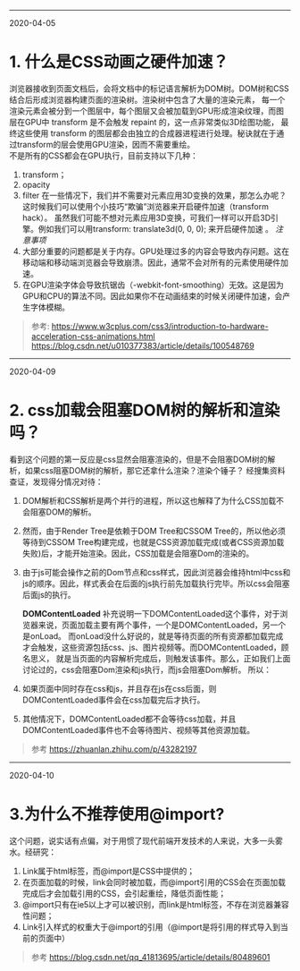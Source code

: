 ----
2020-04-05
# 1. 什么是CSS动画之硬件加速？
浏览器接收到页面文档后，会将文档中的标记语言解析为DOM树。DOM树和CSS结合后形成浏览器构建页面的渲染树。渲染树中包含了大量的渲染元素，
每一个渲染元素会被分到一个图层中，每个图层又会被加载到GPU形成渲染纹理，而图层在GPU中 transform 是不会触发 repaint 的，这一点非常类似3D绘图功能，
最终这些使用 transform 的图层都会由独立的合成器进程进行处理。秘诀就在于通过transform的层会使用GPU渲染，因而不需要重绘。   
不是所有的CSS都会在GPU执行，目前支持以下几种：
1. transform；
2. opacity
3. filter
在一些情况下，我们并不需要对元素应用3D变换的效果，那怎么办呢？这时候我们可以使用个小技巧“欺骗”浏览器来开启硬件加速（transform hack）。
虽然我们可能不想对元素应用3D变换，可我们一样可以开启3D引擎。例如我们可以用transform: translate3d(0, 0, 0); 来开启硬件加速 。
*注意事项*
1. 大部分重要的问题都是关于内存。GPU处理过多的内容会导致内存问题。这在移动端和移动端浏览器会导致崩溃。因此，通常不会对所有的元素使用硬件加速。
2. 在GPU渲染字体会导致抗锯齿（-webkit-font-smoothing）无效。这是因为GPU和CPU的算法不同。因此如果你不在动画结束的时候关闭硬件加速，会产生字体模糊。
> 参考: https://www.w3cplus.com/css3/introduction-to-hardware-acceleration-css-animations.html   
https://blog.csdn.net/u010377383/article/details/100548769
----
2020-04-09
# 2. css加载会阻塞DOM树的解析和渲染吗？
看到这个问题的第一反应是css显然会阻塞渲染的，但是不会阻塞DOM树的解析，如果css阻塞DOM树的解析，那它还拿什么渲染？渲染个锤子？
经搜集资料查证，发现得分情况对待：
1. DOM解析和CSS解析是两个并行的进程，所以这也解释了为什么CSS加载不会阻塞DOM的解析。
2. 然而，由于Render Tree是依赖于DOM Tree和CSSOM Tree的，所以他必须等待到CSSOM Tree构建完成，也就是CSS资源加载完成(或者CSS资源加载失败)后，才能开始渲染。因此，CSS加载是会阻塞Dom的渲染的。
3. 由于js可能会操作之前的Dom节点和css样式，因此浏览器会维持html中css和js的顺序。因此，样式表会在后面的js执行前先加载执行完毕。所以css会阻塞后面js的执行。
   
   **DOMContentLoaded**
补充说明一下DOMContentLoaded这个事件，对于浏览器来说，页面加载主要有两个事件，一个是DOMContentLoaded，另一个是onLoad。
而onLoad没什么好说的，就是等待页面的所有资源都加载完成才会触发，这些资源包括css、js、图片视频等。而DOMContentLoaded，顾名思义，
就是当页面的内容解析完成后，则触发该事件。那么，正如我们上面讨论过的，css会阻塞Dom渲染和js执行，而js会阻塞Dom解析。
所以：
1. 如果页面中同时存在css和js，并且存在js在css后面，则DOMContentLoaded事件会在css加载完后才执行。
2. 其他情况下，DOMContentLoaded都不会等待css加载，并且DOMContentLoaded事件也不会等待图片、视频等其他资源加载。
> 参考
https://zhuanlan.zhihu.com/p/43282197
---
2020-04-10
# 3.为什么不推荐使用@import?
这个问题，说实话有点偏，对于用惯了现代前端开发技术的人来说，大多一头雾水。经研究：
1. Link属于html标签，而@import是CSS中提供的；
2. 在页面加载的时候，link会同时被加载，而@import引用的CSS会在页面加载完成后才会加载引用的CSS，会引起重绘，降低页面性能；
3. @import只有在ie5以上才可以被识别，而link是html标签，不存在浏览器兼容性问题；
4. Link引入样式的权重大于@import的引用（@import是将引用的样式导入到当前的页面中）
> 参考
https://blog.csdn.net/qq_41813695/article/details/80489601






